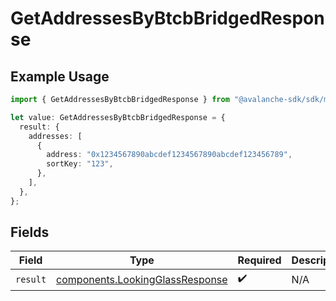 # GetAddressesByBtcbBridgedResponse

## Example Usage

```typescript
import { GetAddressesByBtcbBridgedResponse } from "@avalanche-sdk/sdk/metrics/models/operations";

let value: GetAddressesByBtcbBridgedResponse = {
  result: {
    addresses: [
      {
        address: "0x1234567890abcdef1234567890abcdef123456789",
        sortKey: "123",
      },
    ],
  },
};
```

## Fields

| Field                                                                              | Type                                                                               | Required                                                                           | Description                                                                        |
| ---------------------------------------------------------------------------------- | ---------------------------------------------------------------------------------- | ---------------------------------------------------------------------------------- | ---------------------------------------------------------------------------------- |
| `result`                                                                           | [components.LookingGlassResponse](../../models/components/lookingglassresponse.md) | :heavy_check_mark:                                                                 | N/A                                                                                |